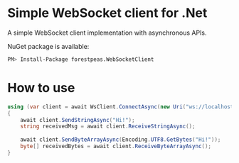 # Simple WebSocket client for .Net

A simple WebSocket client implementation with asynchronous APIs.

NuGet package is available:
```bash
PM> Install-Package forestpeas.WebSocketClient
```

# How to use

```c#
using (var client = await WsClient.ConnectAsync(new Uri("ws://localhost:8125")))
{
    await client.SendStringAsync("Hi!");
    string receivedMsg = await client.ReceiveStringAsync();
	
    await client.SendByteArrayAsync(Encoding.UTF8.GetBytes("Hi!"));
    byte[] receivedBytes = await client.ReceiveByteArrayAsync();
}
```
